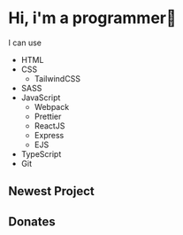 # Hi, i'm a programmer👋
I can use
- HTML
- CSS
  - TailwindCSS
- SASS
- JavaScript
  - Webpack
  - Prettier
  - ReactJS
  - Express
  - EJS
- TypeScript
- Git   

## Newest Project

## Donates
